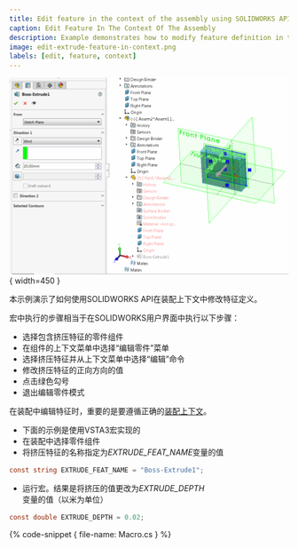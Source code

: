 ```yaml
---
title: Edit feature in the context of the assembly using SOLIDWORKS API
caption: Edit Feature In The Context Of The Assembly
description: Example demonstrates how to modify feature definition in the context of the assembly
image: edit-extrude-feature-in-context.png
labels: [edit, feature, context]
---
```

![在装配上下文中编辑Boss-Extrude特征](edit-extrude-feature-in-context.png){ width=450 }

本示例演示了如何使用SOLIDWORKS API在装配上下文中修改特征定义。

宏中执行的步骤相当于在SOLIDWORKS用户界面中执行以下步骤：

* 选择包含挤压特征的零件组件
* 在组件的上下文菜单中选择“编辑零件”菜单
* 选择挤压特征并从上下文菜单中选择“编辑”命令
* 修改挤压特征的正向方向的值
* 点击绿色勾号
* 退出编辑零件模式

在装配中编辑特征时，重要的是要遵循正确的[装配上下文](/solidworks-api/document/assembly/context/)。

* 下面的示例是使用VSTA3宏实现的
* 在装配中选择零件组件
* 将挤压特征的名称指定为*EXTRUDE_FEAT_NAME*变量的值
~~~ cs
const string EXTRUDE_FEAT_NAME = "Boss-Extrude1";
~~~
* 运行宏。结果是将挤压的值更改为*EXTRUDE_DEPTH*变量的值（以米为单位）
~~~ cs
const double EXTRUDE_DEPTH = 0.02;
~~~

{% code-snippet { file-name: Macro.cs } %}